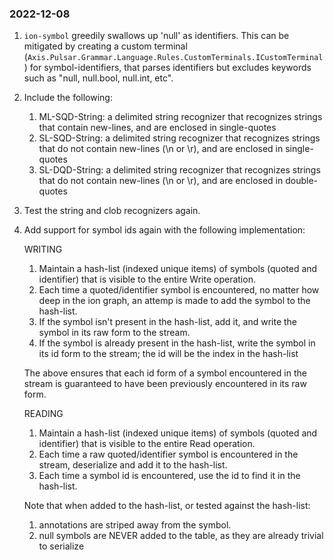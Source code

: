 
### 2022-12-08
1. `ion-symbol` greedily swallows up 'null' as identifiers. This can be mitigated by creating a custom 
   terminal (`Axis.Pulsar.Grammar.Language.Rules.CustomTerminals.ICustomTerminal`) for symbol-identifiers, that parses identifiers
   but excludes keywords such as "null, null.bool, null.int, etc".

2. Include the following:
	1. ML-SQD-String: a delimited string recognizer that recognizes strings that contain new-lines, and are enclosed in single-quotes
	2. SL-SQD-String: a delimited string recognizer that recognizes strings that do not contain new-lines (\n or \r), and are enclosed
	   in single-quotes
	3. SL-DQD-String: a delimited string recognizer that recognizes strings that do not contain new-lines (\n or \r), and are enclosed
	   in double-quotes
3. Test the string and clob recognizers again.
4. Add support for symbol ids again with the following implementation:

   WRITING
   1. Maintain a hash-list (indexed unique items) of symbols (quoted and identifier) that is visible to the entire Write operation.
   2. Each time a quoted/identifier symbol is encountered, no matter how deep in the ion graph, an attemp is made to add the symbol
      to the hash-list.
   3. If the symbol isn't present in the hash-list, add it, and write the symbol in its raw form to the stream.
   4. If the symbol is already present in the hash-list, write the symbol in its id form to the stream; the id will be the index in
      the hash-list

   The above ensures that each id form of a symbol encountered in the stream is guaranteed to have been previously encountered in its
   raw form.

   READING
   1. Maintain a hash-list (indexed unique items) of symbols (quoted and identifier) that is visible to the entire Read operation.
   2. Each time a raw quoted/identifier symbol is encountered in the stream, deserialize and add it to the hash-list.
   3. Each time a symbol id is encountered, use the id to find it in the hash-list.

   Note that when added to the hash-list, or tested against the hash-list:
   1. annotations are striped away from the symbol.
   2. null symbols are NEVER added to the table, as they are already trivial to serialize